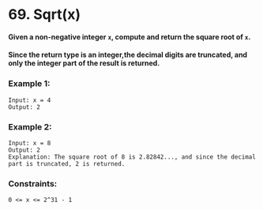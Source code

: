 # 69. Sqrt(x)

#### Given a non-negative integer `x`, compute and return the square root of `x`.

#### Since the return type is an integer,the decimal digits are truncated, and only the integer part of the result is returned.

### Example 1:

```
Input: x = 4
Output: 2
```
### Example 2:

```
Input: x = 8
Output: 2
Explanation: The square root of 8 is 2.82842..., and since the decimal part is truncated, 2 is returned.
```
### Constraints:
```
0 <= x <= 2^31 - 1
```

